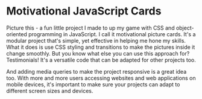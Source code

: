 # Motivational JavaScript Cards

Picture this - a fun little project I made to up my game with CSS and object-oriented programming in JavaScript. I call it motivational picture cards. It's a modular project that's simple, yet effective in helping me hone my skills. What it does is use CSS styling and transitions to make the pictures inside it change smoothly. But you know what else you can use this approach for? Testimonials! It's a versatile code that can be adapted for other projects too.

And adding media queries to make the project responsive is a great idea too. With more and more users accessing websites and web applications on mobile devices, it's important to make sure your projects can adapt to different screen sizes and devices.
